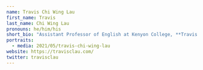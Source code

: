 ```yaml
---
name: Travis Chi Wing Lau
first_name: Travis
last_name: Chi Wing Lau
pronouns: he/him/his
short_bio: "Assistant Professor of English at Kenyon College, **Travis Chi Wing Lau**'s research and teaching focus on eighteenth- and nineteenth-century British literature and culture, health humanities, and disability studies. Alongside his scholarship, Lau frequently writes for venues of public scholarship like _Synapsis: A Journal of Health Humanities_, _Public Books, Lapham’s Quarterly_, and the _Los Angeles Review of Books_. His poetry has appeared in _Barren Magazine_, _Wordgathering_, _Glass_, _South Carolina Review_, _Foglifter_, and _The New Engagement_, as well as in two chapbooks, _The Bone Setter_ (Damaged Goods Press, 2019) and _Paring_ (Finishing Line Press, 2020)."
portraits:
  - media: 2021/05/travis-chi-wing-lau
website: https://travisclau.com/
twitter: travisclau
---
```

